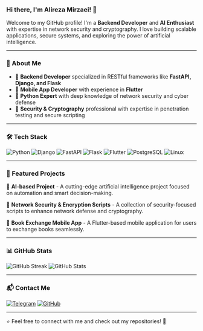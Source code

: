 ### Hi there, I'm Alireza Mirzaei! 👋

Welcome to my GitHub profile! I'm a **Backend Developer** and **AI Enthusiast** with expertise in network security and cryptography. I love building scalable applications, secure systems, and exploring the power of artificial intelligence.

---

### 🚀 About Me
- 🔹 **Backend Developer** specialized in RESTful frameworks like **FastAPI, Django, and Flask**
- 📱 **Mobile App Developer** with experience in **Flutter**
- 🐍 **Python Expert** with deep knowledge of network security and cyber defense
- 🔐 **Security & Cryptography** professional with expertise in penetration testing and secure scripting

---

### 🛠️ Tech Stack

![Python](https://img.shields.io/badge/Python-3776AB?style=for-the-badge&logo=python&logoColor=white)
![Django](https://img.shields.io/badge/Django-092E20?style=for-the-badge&logo=django&logoColor=white)
![FastAPI](https://img.shields.io/badge/FastAPI-009688?style=for-the-badge&logo=fastapi&logoColor=white)
![Flask](https://img.shields.io/badge/Flask-000000?style=for-the-badge&logo=flask&logoColor=white)
![Flutter](https://img.shields.io/badge/Flutter-02569B?style=for-the-badge&logo=flutter&logoColor=white)
![PostgreSQL](https://img.shields.io/badge/PostgreSQL-336791?style=for-the-badge&logo=postgresql&logoColor=white)
![Linux](https://img.shields.io/badge/Linux-FCC624?style=for-the-badge&logo=linux&logoColor=black)

---

### 🌟 Featured Projects

🔹 **AI-based Project** - A cutting-edge artificial intelligence project focused on automation and smart decision-making.

🔹 **Network Security & Encryption Scripts** - A collection of security-focused scripts to enhance network defense and cryptography.

🔹 **Book Exchange Mobile App** - A Flutter-based mobile application for users to exchange books seamlessly.

---

### 📊 GitHub Stats
![GitHub Streak](https://github-readme-streak-stats.herokuapp.com/?user=FracodeDev&theme=dark&hide_border=true)
![GitHub Stats](https://github-readme-stats.vercel.app/api?username=FracodeDev&show_icons=true&theme=dark)

---

### 📬 Contact Me
[![Telegram](https://img.shields.io/badge/Telegram-2CA5E0?style=for-the-badge&logo=telegram&logoColor=white)](https://t.me/mirzaeishahjahanabadi)
[![GitHub](https://img.shields.io/badge/GitHub-181717?style=for-the-badge&logo=github&logoColor=white)](https://github.com/FracodeDev)

---

⭐️ Feel free to connect with me and check out my repositories! 🚀
